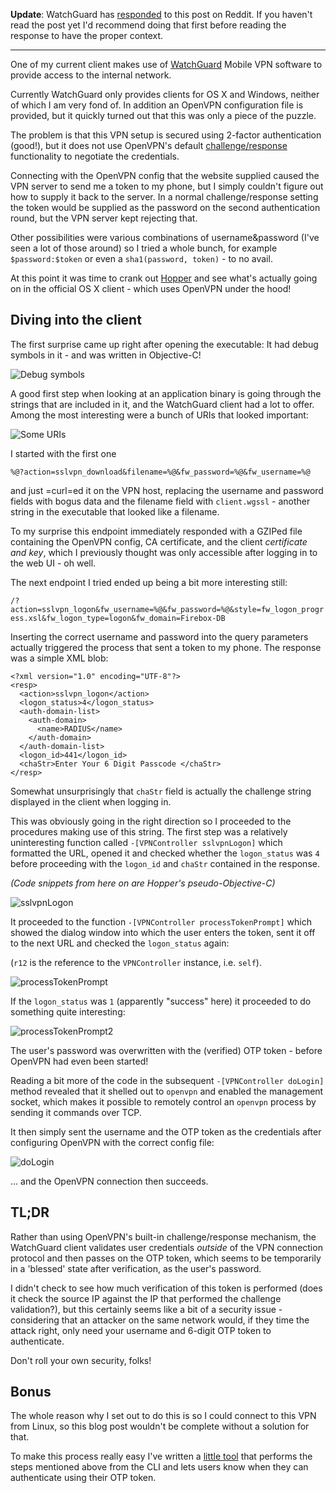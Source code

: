 **Update**: WatchGuard has
[responded](https://www.reddit.com/r/netsec/comments/5tg0f9/reverseengineering_watchguard_mobile_vpn/dds6knx/)
to this post on Reddit. If you haven\'t read the post yet I\'d recommend
doing that first before reading the response to have the proper context.

------------------------------------------------------------------------

One of my current client makes use of
[WatchGuard](http://www.watchguard.com/help/docs/fireware/11/en-US/Content/en-US/mvpn/ssl/mvpn_ssl_client-install_c.html)
Mobile VPN software to provide access to the internal network.

Currently WatchGuard only provides clients for OS X and Windows, neither
of which I am very fond of. In addition an OpenVPN configuration file is
provided, but it quickly turned out that this was only a piece of the
puzzle.

The problem is that this VPN setup is secured using 2-factor
authentication (good!), but it does not use OpenVPN\'s default
[challenge/response](https://openvpn.net/index.php/open-source/documentation/miscellaneous/79-management-interface.html)
functionality to negotiate the credentials.

Connecting with the OpenVPN config that the website supplied caused the
VPN server to send me a token to my phone, but I simply couldn\'t figure
out how to supply it back to the server. In a normal challenge/response
setting the token would be supplied as the password on the second
authentication round, but the VPN server kept rejecting that.

Other possibilities were various combinations of username&password
(I\'ve seen a lot of those around) so I tried a whole bunch, for example
`$password:$token` or even a `sha1(password, token)` - to no avail.

At this point it was time to crank out
[Hopper](https://www.hopperapp.com/) and see what\'s actually going on
in the official OS X client - which uses OpenVPN under the hood!

Diving into the client
----------------------

The first surprise came up right after opening the executable: It had
debug symbols in it - and was written in Objective-C!

![Debug symbols](https://i.imgur.com/EacIeXH.png)

A good first step when looking at an application binary is going through
the strings that are included in it, and the WatchGuard client had a lot
to offer. Among the most interesting were a bunch of URIs that looked
important:

![Some URIs](https://i.imgur.com/4rg24K5.png)

I started with the first one

`%@?action=sslvpn_download&filename=%@&fw_password=%@&fw_username=%@`

and just =curl=ed it on the VPN host, replacing the username and
password fields with bogus data and the filename field with
`client.wgssl` - another string in the executable that looked like a
filename.

To my surprise this endpoint immediately responded with a GZIPed file
containing the OpenVPN config, CA certificate, and the client
*certificate and key*, which I previously thought was only accessible
after logging in to the web UI - oh well.

The next endpoint I tried ended up being a bit more interesting still:

`/?action=sslvpn_logon&fw_username=%@&fw_password=%@&style=fw_logon_progress.xsl&fw_logon_type=logon&fw_domain=Firebox-DB`

Inserting the correct username and password into the query parameters
actually triggered the process that sent a token to my phone. The
response was a simple XML blob:

``` {.example}
<?xml version="1.0" encoding="UTF-8"?>
<resp>
  <action>sslvpn_logon</action>
  <logon_status>4</logon_status>
  <auth-domain-list>
    <auth-domain>
      <name>RADIUS</name>
    </auth-domain>
  </auth-domain-list>
  <logon_id>441</logon_id>
  <chaStr>Enter Your 6 Digit Passcode </chaStr>
</resp>
```

Somewhat unsurprisingly that `chaStr` field is actually the challenge
string displayed in the client when logging in.

This was obviously going in the right direction so I proceeded to the
procedures making use of this string. The first step was a relatively
uninteresting function called `-[VPNController sslvpnLogon]` which
formatted the URL, opened it and checked whether the `logon_status` was
`4` before proceeding with the `logon_id` and `chaStr` contained in the
response.

*(Code snippets from here on are Hopper\'s pseudo-Objective-C)*

![sslvpnLogon](https://i.imgur.com/KUK6MPz.png)

It proceeded to the function `-[VPNController processTokenPrompt]` which
showed the dialog window into which the user enters the token, sent it
off to the next URL and checked the `logon_status` again:

(`r12` is the reference to the `VPNController` instance, i.e. `self`).

![processTokenPrompt](https://i.imgur.com/y6eYHxG.png)

If the `logon_status` was `1` (apparently \"success\" here) it proceeded
to do something quite interesting:

![processTokenPrompt2](https://i.imgur.com/f5dAsHD.png)

The user\'s password was overwritten with the (verified) OTP token -
before OpenVPN had even been started!

Reading a bit more of the code in the subsequent
`-[VPNController doLogin]` method revealed that it shelled out to
`openvpn` and enabled the management socket, which makes it possible to
remotely control an `openvpn` process by sending it commands over TCP.

It then simply sent the username and the OTP token as the credentials
after configuring OpenVPN with the correct config file:

![doLogin](https://i.imgur.com/YLxxpKD.png)

... and the OpenVPN connection then succeeds.

TL;DR
-----

Rather than using OpenVPN\'s built-in challenge/response mechanism, the
WatchGuard client validates user credentials *outside* of the VPN
connection protocol and then passes on the OTP token, which seems to be
temporarily in a \'blessed\' state after verification, as the user\'s
password.

I didn\'t check to see how much verification of this token is performed
(does it check the source IP against the IP that performed the challenge
validation?), but this certainly seems like a bit of a security issue -
considering that an attacker on the same network would, if they time the
attack right, only need your username and 6-digit OTP token to
authenticate.

Don\'t roll your own security, folks!

Bonus
-----

The whole reason why I set out to do this is so I could connect to this
VPN from Linux, so this blog post wouldn\'t be complete without a
solution for that.

To make this process really easy I\'ve written a [little
tool](https://github.com/tazjin/watchblob) that performs the steps
mentioned above from the CLI and lets users know when they can
authenticate using their OTP token.
